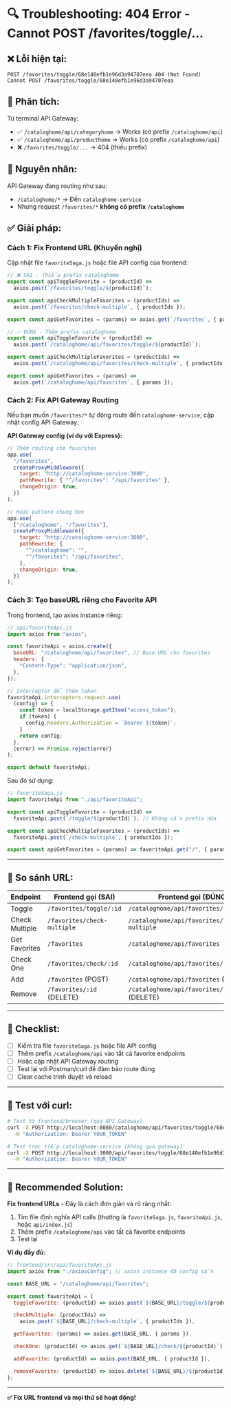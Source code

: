 # 🔍 Troubleshooting: 404 Error - Cannot POST /favorites/toggle/...

## ❌ **Lỗi hiện tại:**

```
POST /favorites/toggle/68e140efb1e96d3a94707eea 404 (Not Found)
Cannot POST /favorites/toggle/68e140efb1e96d3a94707eea
```

## 🔎 **Phân tích:**

Từ terminal API Gateway:

- ✅ `/cataloghome/api/categoryhome` → Works (có prefix `/cataloghome/api`)
- ✅ `/cataloghome/api/producthome` → Works (có prefix `/cataloghome/api`)
- ❌ `/favorites/toggle/...` → 404 (thiếu prefix)

## 🎯 **Nguyên nhân:**

API Gateway đang routing như sau:

- `/cataloghome/*` → Đến `cataloghome-service`
- Nhưng request `/favorites/*` **không có prefix `/cataloghome`**

## ✅ **Giải pháp:**

### **Cách 1: Fix Frontend URL (Khuyến nghị)**

Cập nhật file `favoriteSaga.js` hoặc file API config của frontend:

```javascript
// ❌ SAI - Thiếu prefix cataloghome
export const apiToggleFavorite = (productId) =>
  axios.post(`/favorites/toggle/${productId}`);

export const apiCheckMultipleFavorites = (productIds) =>
  axios.post(`/favorites/check-multiple`, { productIds });

export const apiGetFavorites = (params) => axios.get(`/favorites`, { params });

// ✅ ĐÚNG - Thêm prefix cataloghome
export const apiToggleFavorite = (productId) =>
  axios.post(`/cataloghome/api/favorites/toggle/${productId}`);

export const apiCheckMultipleFavorites = (productIds) =>
  axios.post(`/cataloghome/api/favorites/check-multiple`, { productIds });

export const apiGetFavorites = (params) =>
  axios.get(`/cataloghome/api/favorites`, { params });
```

### **Cách 2: Fix API Gateway Routing**

Nếu bạn muốn `/favorites/*` tự động route đến `cataloghome-service`, cập nhật config API Gateway:

**API Gateway config (ví dụ với Express):**

```javascript
// Thêm routing cho favorites
app.use(
  "/favorites",
  createProxyMiddleware({
    target: "http://cataloghome-service:3000",
    pathRewrite: { "^/favorites": "/api/favorites" },
    changeOrigin: true,
  })
);

// Hoặc pattern chung hơn
app.use(
  ["/cataloghome", "/favorites"],
  createProxyMiddleware({
    target: "http://cataloghome-service:3000",
    pathRewrite: {
      "^/cataloghome": "",
      "^/favorites": "/api/favorites",
    },
    changeOrigin: true,
  })
);
```

### **Cách 3: Tạo baseURL riêng cho Favorite API**

Trong frontend, tạo axios instance riêng:

```javascript
// api/favoriteApi.js
import axios from "axios";

const favoriteApi = axios.create({
  baseURL: "/cataloghome/api/favorites", // Base URL cho favorites
  headers: {
    "Content-Type": "application/json",
  },
});

// Interceptor để thêm token
favoriteApi.interceptors.request.use(
  (config) => {
    const token = localStorage.getItem("access_token");
    if (token) {
      config.headers.Authorization = `Bearer ${token}`;
    }
    return config;
  },
  (error) => Promise.reject(error)
);

export default favoriteApi;
```

Sau đó sử dụng:

```javascript
// favoriteSaga.js
import favoriteApi from "./api/favoriteApi";

export const apiToggleFavorite = (productId) =>
  favoriteApi.post(`/toggle/${productId}`); // Không cần prefix nữa

export const apiCheckMultipleFavorites = (productIds) =>
  favoriteApi.post(`/check-multiple`, { productIds });

export const apiGetFavorites = (params) => favoriteApi.get("/", { params });
```

---

## 🔄 **So sánh URL:**

| Endpoint       | Frontend gọi (SAI)          | Frontend gọi (ĐÚNG)                         | Backend route                   |
| -------------- | --------------------------- | ------------------------------------------- | ------------------------------- |
| Toggle         | `/favorites/toggle/:id`     | `/cataloghome/api/favorites/toggle/:id`     | `/api/favorites/toggle/:id`     |
| Check Multiple | `/favorites/check-multiple` | `/cataloghome/api/favorites/check-multiple` | `/api/favorites/check-multiple` |
| Get Favorites  | `/favorites`                | `/cataloghome/api/favorites`                | `/api/favorites`                |
| Check One      | `/favorites/check/:id`      | `/cataloghome/api/favorites/check/:id`      | `/api/favorites/check/:id`      |
| Add            | `/favorites` (POST)         | `/cataloghome/api/favorites` (POST)         | `/api/favorites` (POST)         |
| Remove         | `/favorites/:id` (DELETE)   | `/cataloghome/api/favorites/:id` (DELETE)   | `/api/favorites/:id` (DELETE)   |

---

## 📝 **Checklist:**

- [ ] Kiểm tra file `favoriteSaga.js` hoặc file API config
- [ ] Thêm prefix `/cataloghome/api` vào tất cả favorite endpoints
- [ ] Hoặc cập nhật API Gateway routing
- [ ] Test lại với Postman/curl để đảm bảo route đúng
- [ ] Clear cache trình duyệt và reload

---

## 🧪 **Test với curl:**

```bash
# Test từ frontend/browser (qua API Gateway)
curl -X POST http://localhost:8080/cataloghome/api/favorites/toggle/68e140efb1e96d3a94707eea \
  -H "Authorization: Bearer YOUR_TOKEN"

# Test trực tiếp cataloghome-service (không qua gateway)
curl -X POST http://localhost:3000/api/favorites/toggle/68e140efb1e96d3a94707eea \
  -H "Authorization: Bearer YOUR_TOKEN"
```

---

## 🎯 **Recommended Solution:**

**Fix frontend URLs** - Đây là cách đơn giản và rõ ràng nhất:

1. Tìm file định nghĩa API calls (thường là `favoriteSaga.js`, `favoriteApi.js`, hoặc `api/index.js`)
2. Thêm prefix `/cataloghome/api` vào tất cả favorite endpoints
3. Test lại

**Ví dụ đầy đủ:**

```javascript
// frontend/src/api/favoriteApi.js
import axios from "./axiosConfig"; // axios instance đã config sẵn

const BASE_URL = "/cataloghome/api/favorites";

export const favoriteApi = {
  toggleFavorite: (productId) => axios.post(`${BASE_URL}/toggle/${productId}`),

  checkMultiple: (productIds) =>
    axios.post(`${BASE_URL}/check-multiple`, { productIds }),

  getFavorites: (params) => axios.get(BASE_URL, { params }),

  checkOne: (productId) => axios.get(`${BASE_URL}/check/${productId}`),

  addFavorite: (productId) => axios.post(BASE_URL, { productId }),

  removeFavorite: (productId) => axios.delete(`${BASE_URL}/${productId}`),
};
```

---

**✅ Fix URL frontend và mọi thứ sẽ hoạt động!**
